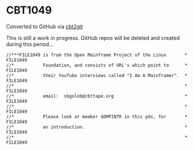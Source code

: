 # CBT1049
Converted to GitHub via [cbt2git](https://github.com/wizardofzos/cbt2git)

This is still a work in progress. GitHub repos will be deleted and created during this period...

```
//***FILE1049 is from the Open Mainframe Project of the Linux       *   FILE1049
//*           Foundation, and consists of URL's which point to      *   FILE1049
//*           their YouTube interviews called "I Am A Mainframer".  *   FILE1049
//*                                                                 *   FILE1049
//*           email:  sbgolob@cbttape.org                           *   FILE1049
//*                                                                 *   FILE1049
//*           Please look at member $OMPINTR in this pds, for       *   FILE1049
//*           an introduction.                                      *   FILE1049
//*                                                                 *   FILE1049
```
